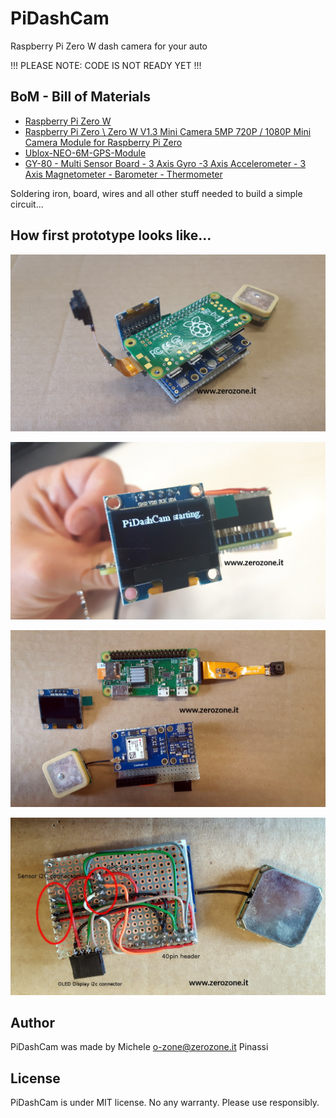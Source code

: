 # PiDashCam
Raspberry Pi Zero W dash camera for your auto

!!! PLEASE NOTE: CODE IS NOT READY YET !!!

## BoM - Bill of Materials

* [Raspberry Pi Zero W](https://www.raspberrypi.org/products/raspberry-pi-zero-w/)
* [Raspberry Pi Zero \ Zero W V1.3 Mini Camera 5MP 720P / 1080P Mini Camera Module for Raspberry Pi Zero](https://www.aliexpress.com/item/Raspberry-Pi-Zero-Zero-W-V1-3-Mini-Camera-5MP-720P-1080P-Mini-Camera-Module-for/32810927440.html)
* [Ublox-NEO-6M-GPS-Module](https://it.aliexpress.com/item/Free-Shipping-Ublox-NEO-6M-GPS-Module-with-EEPROM-for-MWC-AeroQuad-with-Antenna-for-Flight/32391262594.html)
* [GY-80 - Multi Sensor Board - 3 Axis Gyro -3 Axis Accelerometer - 3 Axis Magnetometer - Barometer - Thermometer](http://selfbuilt.net/shop/gy-80-inertial-management-unit)

Soldering iron, board, wires and all other stuff needed to build a simple circuit...

## How first prototype looks like...

![Overview](assets/asset_1.jpg "Overview")

![Overview](assets/asset_2.jpg "Overview")

![Overview](assets/asset_3.jpg "Overview")

![Overview](assets/asset_4.jpg "Prototype wiring")

## Author

PiDashCam was made by Michele <o-zone@zerozone.it> Pinassi

## License

PiDashCam is under MIT license. No any warranty. Please use responsibly.
